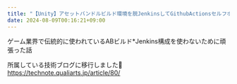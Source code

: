 ```yaml
---
title: "【Unity】アセットバンドルビルド環境を脱JenkinsしてGithubActionsセルフホステッドランナーにした話"
date: 2024-08-09T00:16:21+09:00
---
```


ゲーム業界で伝統的に使われているABビルド*Jenkins構成を使わないために頑張った話

<!--more-->

所属している技術ブログに移行しました🙆
https://technote.qualiarts.jp/article/80/
